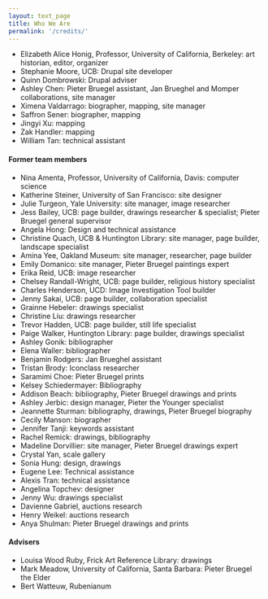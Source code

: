 ```yaml
---
layout: text_page
title: Who We Are
permalink: '/credits/'
---
```


-  Elizabeth Alice Honig, Professor, University of California, Berkeley: art historian, editor, organizer
- Stephanie Moore, UCB: Drupal site developer
- Quinn Dombrowski: Drupal adviser
- Ashley Chen: Pieter Bruegel assistant, Jan Brueghel and Momper collaborations, site manager
- Ximena Valdarrago: biographer, mapping, site manager
- Saffron Sener: biographer, mapping
- Jingyi Xu: mapping
- Zak Handler: mapping
- William Tan: technical assistant

#### Former team members
- Nina Amenta, Professor, University of California, Davis: computer science
- Katherine Steiner, University of San Francisco: site designer
- Julie Turgeon, Yale University: site manager, image researcher
- Jess Bailey, UCB: page builder, drawings researcher & specialist; Pieter Bruegel general supervisor
- Angela Hong: Design and technical assistance
- Christine Quach, UCB & Huntington Library: site manager, page builder, landscape specialist
- Amina Yee, Oakland Museum: site manager, researcher, page builder
- Emily Domanico: site manager, Pieter Bruegel paintings expert
- Erika Reid, UCB: image researcher
- Chelsey Randall-Wright, UCB: page builder, religious history specialist
- Charles Henderson, UCD: Image Investigation Tool builder
- Jenny Sakai, UCB: page builder, collaboration specialist
- Grainne Hebeler: drawings specialist
- Christine Liu: drawings researcher
- Trevor Hadden, UCB: page builder, still life specialist
- Paige Walker, Huntington Library: page builder, drawings specialist
- Ashley Gonik: bibliographer
- Elena Waller: bibliographer
- Benjamin Rodgers: Jan Brueghel assistant
- Tristan Brody: Iconclass researcher
- Saramimi Choe: Pieter Bruegel prints
- Kelsey Schiedermayer: Bibliography
- Addison Beach: bibliography, Pieter Bruegel drawings and prints
- Ashley Jerbic: design manager, Pieter the Younger specialist
- Jeannette Sturman: bibliography, drawings, Pieter Bruegel biography
- Cecily Manson: biographer
- Jennifer Tanji: keywords assistant
- Rachel Remick: drawings, bibliography
- Madeline Dorvillier: site manager, Pieter Bruegel drawings expert
- Crystal Yan, scale gallery
- Sonia Hung: design, drawings
- Eugene Lee: Technical assistance
- Alexis Tran: technical assistance
- Angelina Topchev: designer
- Jenny Wu: drawings specialist
- Davienne Gabriel, auctions research
- Henry Weikel: auctions research
- Anya Shulman: Pieter Bruegel drawings and prints

#### Advisers

- Louisa Wood Ruby, Frick Art Reference Library: drawings
- Mark Meadow, University of California, Santa Barbara: Pieter Bruegel the Elder
- Bert Watteuw, Rubenianum
